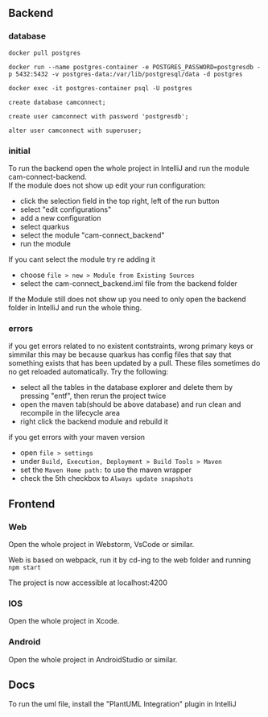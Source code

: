 ## Backend
### database
`docker pull postgres`

`docker run --name postgres-container -e POSTGRES_PASSWORD=postgresdb -p 5432:5432 -v postgres-data:/var/lib/postgresql/data -d postgres`

`docker exec -it postgres-container psql -U postgres`

```
create database camconnect;

create user camconnect with password 'postgresdb';

alter user camconnect with superuser;
```

### initial
To run the backend open the whole project in IntelliJ and run the module cam-connect-backend.
\
If the module does not show up  edit your run configuration:
- click the selection field in the top right, left of the run button
- select "edit configurations"
- add a new configuration
- select quarkus
- select the module "cam-connect_backend"
- run the module

If you cant select the module try re adding it 
- choose `file > new > Module from Existing Sources`
- select the cam-connect_backend.iml file from the backend folder

If the Module still does not show up you need to only open the backend folder in IntelliJ and run the whole thing.

### errors
if you get errors related to no existent contstraints, wrong primary keys or simmilar this may be because quarkus has config files
that say that something exists that has been updated by a pull. These files sometimes do no get reloaded automatically. Try the following:
- select all the tables in the database explorer and delete them by pressing "entf", then rerun the project twice
- open the maven tab(should be above database) and run clean and recompile in the lifecycle area 
- right click the backend module and rebuild it

if you get errors with your maven version 
- open `file > settings`
- under `Build, Execution, Deployment > Build Tools > Maven`
- set the `Maven Home path:` to use the maven wrapper
- check the 5th checkbox to `Always update snapshots`


## Frontend

### Web
Open the whole project in Webstorm, VsCode or similar.

Web is based on webpack, run it by cd-ing to the web folder and running `npm start`

The project is now accessible at localhost:4200

### IOS
Open the whole project in Xcode.
    
### Android
Open the whole project in AndroidStudio or similar.

## Docs

To run the uml file, install the "PlantUML Integration" plugin in IntelliJ